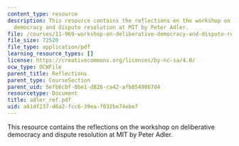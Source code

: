 ```yaml
---
content_type: resource
description: This resource contains the reflections on the workshop on deliberative
  democracy and dispute resolution at MIT by Peter Adler.
file: /courses/11-969-workshop-on-deliberative-democracy-and-dispute-resolution-summer-2005/a61df237d6a2fcc639eaf032be74ebe7_adler_ref.pdf
file_size: 72520
file_type: application/pdf
learning_resource_types: []
license: https://creativecommons.org/licenses/by-nc-sa/4.0/
ocw_type: OCWFile
parent_title: Reflections
parent_type: CourseSection
parent_uid: 5efb6cbf-8be1-d826-ca42-afb8549867d4
resourcetype: Document
title: adler_ref.pdf
uid: a61df237-d6a2-fcc6-39ea-f032be74ebe7
---
```

This resource contains the reflections on the workshop on deliberative democracy and dispute resolution at MIT by Peter Adler.